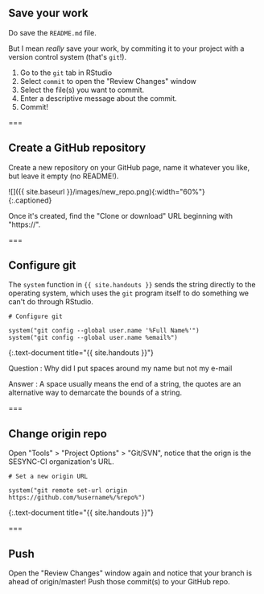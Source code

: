 ---
---

## Save your work

Do save the `README.md` file.

But I mean *really* save your work, by commiting it to your project with a version control system (that's `git`!).

1. Go to the `git` tab in RStudio
1. Select `commit` to open the "Review Changes" window
1. Select the file(s) you want to commit.
1. Enter a descriptive message about the commit.
1. Commit!

===

## Create a GitHub repository

Create a new repository on your GitHub page, name it whatever you like, but leave it empty (no README!).

![]({{ site.baseurl }}/images/new_repo.png){:width="60%"}  
{:.captioned}

Once it's created, find the "Clone or download" URL beginning with "https://".

===

## Configure git

The `system` function in `{{ site.handouts }}` sends the string directly to the operating system, which uses the `git` program itself to do something we can't do through RStudio. 

~~~
# Configure git

system("git config --global user.name '%Full Name%'")
system("git config --global user.name %email%")
~~~
{:.text-document title="{{ site.handouts }}"}

Question
: Why did I put spaces around my name but not my e-mail

Answer
: A space usually means the end of a string, the quotes are an alternative way to demarcate the bounds of a string.

===

## Change origin repo

Open "Tools" > "Project Options" > "Git/SVN", notice that the orign is the SESYNC-CI organization's URL.

~~~
# Set a new origin URL

system("git remote set-url origin https://github.com/%username%/%repo%")
~~~
{:.text-document title="{{ site.handouts }}"}

===

## Push

Open the "Review Changes" window again and notice that your branch is ahead of origin/master! Push those commit(s) to your GitHub repo.
